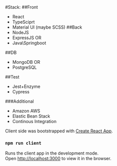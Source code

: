 #Stack: 
##Front
  - React
  - TypeSciprt
  - Material UI (maybe SCSS)
##Back
  - NodeJS
  - ExpressJS
  OR
  - Java\Springboot
    
##DB
  - MongoDB
  OR
  - PostgreSQL

##Test
  - Jest+Enzyme
  - Cypress
    
###Additional
  - Amazon AWS
  - Elastic Bean Stack
  - Continous Integration

Client side was bootstrapped with [Create React App](https://github.com/facebook/create-react-app).

### `npm run client`

Runs the client app in the development mode.<br />
Open [http://localhost:3000](http://localhost:3000) to view it in the browser.